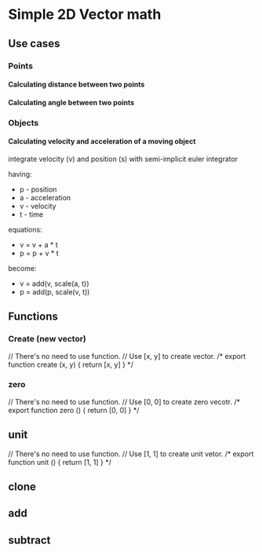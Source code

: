 # Simple 2D Vector math

## Use cases

### Points

#### Calculating distance between two points


#### Calculating angle between two points

### Objects

#### Calculating velocity and acceleration of a moving object

integrate velocity (v) and position (s) with semi-implicit euler integrator

having:
* p - position
* a - acceleration
* v - velocity
* t - time

equations:

* v = v + a * t
* p = p + v * t

become:

* v = add(v, scale(a, t))
* p = add(p, scale(v, t))

## Functions

### Create (new vector)
// There's no need to use function.
// Use [x, y] to create vector.
/* export function create (x, y) {
  return [x, y]
} */


### zero
// There's no need to use function.
// Use [0, 0] to create zero vecotr.
/* export function zero () {
  return [0, 0]
} */

## unit

// There's no need to use function.
// Use [1, 1] to create unit vetor.
/* export function unit () {
  return [1, 1]
} */

## clone

## add

## subtract